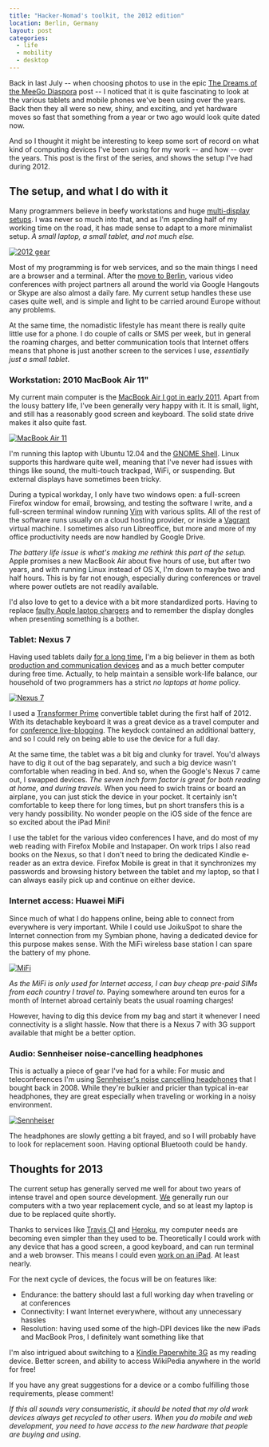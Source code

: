```yaml
---
title: "Hacker-Nomad's toolkit, the 2012 edition"
location: Berlin, Germany
layout: post
categories:
  - life
  - mobility
  - desktop
---
```

Back in last July -- when choosing photos to use in the epic [The Dreams of the MeeGo Diaspora](http://bergie.iki.fi/blog/meego-diaspora/) post -- I noticed that it is quite fascinating to look at the various tablets and mobile phones we've been using over the years. Back then they all were so new, shiny, and exciting, and yet hardware moves so fast that something from a year or two ago would look quite dated now.

And so I thought it might be interesting to keep some sort of record on what kind of computing devices I've been using for my work -- and how -- over the years. This post is the first of the series, and shows the setup I've had during 2012.

## The setup, and what I do with it

Many programmers believe in beefy workstations and huge [multi-display setups](http://www.codinghorror.com/blog/2008/03/does-more-than-one-monitor-improve-productivity.html). I was never so much into that, and as I'm spending half of my working time on the road, it has made sense to adapt to a more minimalist setup. *A small laptop, a small tablet, and not much else.*

[![2012 gear](/files/toolkit-2012/gear-small.jpg)](/files/toolkit-2012/gear.jpg)

Most of my programming is for web services, and so the main things I need are a browser and a terminal. After the [move to Berlin](http://bergie.iki.fi/blog/hacker-nomadism/), various video conferences with project partners all around the world via Google Hangouts or Skype are also almost a daily fare. My current setup handles these use cases quite well, and is simple and light to be carried around Europe without any problems.

At the same time, the nomadistic lifestyle has meant there is really quite little use for a phone. I do couple of calls or SMS per week, but in general the roaming charges, and better communication tools that Internet offers means that phone is just another screen to the services I use, _essentially just a small tablet_.

### Workstation: 2010 MacBook Air 11"

My current main computer is the [MacBook Air I got in early 2011](http://bergie.iki.fi/blog/11-macbook_air-the_best_computer_i-ve_ever_had/). Apart from the lousy battery life, I've been generally very happy with it. It is small, light, and still has a reasonably good screen and keyboard. The solid state drive makes it also quite fast.

[![MacBook Air 11](/files/toolkit-2012/mba-small.jpg)](/files/toolkit-2012/mba.jpg)

I'm running this laptop with Ubuntu 12.04 and the [GNOME Shell](http://www.gnome.org/gnome-3/). Linux supports this hardware quite well, meaning that I've never had issues with things like sound, the multi-touch trackpad, WiFi, or suspending. But external displays have sometimes been tricky.

During a typical workday, I only have two windows open: a full-screen Firefox window for email, browsing, and testing the software I write, and a full-screen terminal window running [Vim](http://www.vim.org/) with various splits. All of the rest of the software runs usually on a cloud hosting provider, or inside a [Vagrant](http://vagrantup.com/) virtual machine. I sometimes also run Libreoffice, but more and more of my office productivity needs are now handled by Google Drive.

*The battery life issue is what's making me rethink this part of the setup.* Apple promises a new MacBook Air about five hours of use, but after two years, and with running Linux instead of OS X, I'm down to maybe two and half hours. This is by far not enough, especially during conferences or travel where power outlets are not readily available.

I'd also love to get to a device with a bit more standardized ports. Having to replace [faulty Apple laptop chargers](http://arstechnica.com/apple/2011/11/frayed-magsafe-power-connector-theres-now-a-settlement-for-that/) and to remember the display dongles when presenting something is a bother.

### Tablet: Nexus 7

Having used tablets daily [for a long time](http://bergie.iki.fi/blog/the_universal_communicator/), I'm a big believer in them as both [production and communication devices](http://bergie.iki.fi/blog/tablet-productivity/) and as a much better computer during free time. Actually, to help maintain a sensible work-life balance, our household of two programmers has a strict _no laptops at home_ policy.

[![Nexus 7](/files/toolkit-2012/nexus-small.jpg)](/files/toolkit-2012/nexus.jpg)

I used a [Transformer Prime](http://en.wikipedia.org/wiki/Asus_Eee_Pad_Transformer_Prime) convertible tablet during the first half of 2012. With its detachable keyboard it was a great device as a travel computer and for [conference live-blogging](http://bergie.iki.fi/blog/symfony-live/). The keydock contained an additional battery, and so I could rely on being able to use the device for a full day.

At the same time, the tablet was a bit big and clunky for travel. You'd always have to dig it out of the bag separately, and such a big device wasn't comfortable when reading in bed. And so, when the Google's Nexus 7 came out, I swapped devices. *The seven inch form factor is great for both reading at home, and during travels.* When you need to swich trains or board an airplane, you can just stick the device in your pocket. It certainly isn't comfortable to keep there for long times, but pn short transfers this is a very handy possibility. No wonder people on the iOS side of the fence are so excited about the iPad Mini!

I use the tablet for the various video conferences I have, and do most of my web reading with Firefox Mobile and Instapaper. On work trips I also read books on the Nexus, so that I don't need to bring the dedicated Kindle e-reader as an extra device. Firefox Mobile is great in that it synchronizes my passwords and browsing history between the tablet and my laptop, so that I can always easily pick up and continue on either device.

### Internet access: Huawei MiFi

Since much of what I do happens online, being able to connect from everywhere is very important. While I could use JoikuSpot to share the Internet connection from my Symbian phone, having a dedicated device for this purpose makes sense. With the MiFi wireless base station I can spare the battery of my phone.

[![MiFi](/files/toolkit-2012/mifi-small.jpg)](/files/toolkit-2012/mifi.jpg)

*As the MiFi is only used for Internet access, I can buy cheap pre-paid SIMs from each country I travel to.* Paying somewhere around ten euros for a month of Internet abroad certainly beats the usual roaming charges!

However, having to dig this device from my bag and start it whenever I need connectivity is a slight hassle. Now that there is a Nexus 7 with 3G support available that might be a better option.

### Audio: Sennheiser noise-cancelling headphones

This is actually a piece of gear I've had for a while: For music and teleconferences I'm using [Sennheiser's noise cancelling headphones](http://bergie.iki.fi/blog/quick_review-sennheiser_pxc_300_noise-cancelling_headphones/) that I bought back in 2008. While they're bulkier and pricier than typical in-ear headphones, they are great especially when traveling or working in a noisy environment.

[![Sennheiser](/files/toolkit-2012/sennheiser-small.jpg)](/files/toolkit-2012/sennheiser.jpg)

The headphones are slowly getting a bit frayed, and so I will probably have to look for replacement soon. Having optional Bluetooth could be handy.

## Thoughts for 2013

The current setup has generally served me well for about two years of intense travel and open source development. [We](http://nemein.com/en/) generally run our computers with a two year replacement cycle, and so at least my laptop is due to be replaced quite shortly.

Thanks to services like [Travis CI](https://travis-ci.org/) and [Heroku](http://www.heroku.com/), my computer needs are becoming even simpler than they used to be. Theoretically I could work with any device that has a good screen, a good keyboard, and can run terminal and a web browser. This means I could even [work on an iPad](http://yieldthought.com/post/31857050698/ipad-linode-1-year-later). At least nearly.

For the next cycle of devices, the focus will be on features like:

* Endurance: the battery should last a full working day when traveling or at conferences
* Connectivity: I want Internet everywhere, without any unnecessary hassles
* Resolution: having used some of the high-DPI devices like the new iPads and MacBook Pros, I definitely want something like that

I'm also intrigued about switching to a [Kindle Paperwhite 3G](http://www.theverge.com/products/kindle-paperwhite-3g/6095) as my reading device. Better screen, and ability to access WikiPedia anywhere in the world for free!

If you have any great suggestions for a device or a combo fulfilling those requirements, please comment!

*If this all sounds very consumeristic, it should be noted that my old work devices always get recycled to other users. When you do mobile and web development, you need to have access to the new hardware that people are buying and using.*
